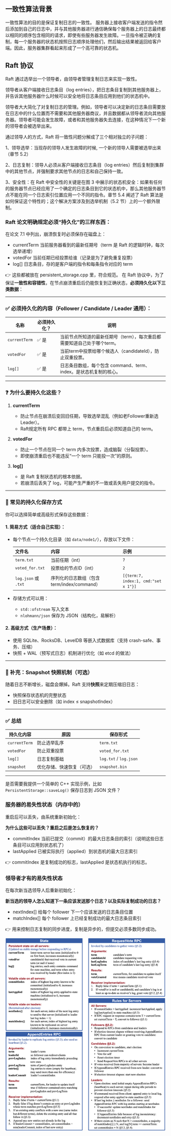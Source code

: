 
## 一致性算法背景

一致性算法的目的是保证复制日志的一致性。
服务器上接收客户端发送的指令然后添加到自己的日志中，并与其他服务器进行通信确保每个服务器上的日志最终都以相同的顺序包含相同的请求，即使有些服务器发生故障。一旦指令被正确的复制，每一个服务器的状态机按照日志顺序处理他们，然后输出结果被返回给客户端。因此，服务器集群看起来形成了一个高可靠的状态机。

## Raft 协议

Raft 通过选举出一个领导者，由领导者管理复制日志来实现一致性。

领导者从客户端接收日志条目（log entries），把日志条目复制到其他服务器上，并告诉其他服务器什么时候可以安全地将日志条目应用到他们的状态机中。

领导者大大简化了对复制日志的管理。例如，领导者可以决定新的日志条目需要放在日志中的什么位置而不需要和其他服务器商议，并且数据都从领导者流向其他服务器。领导者可能会发生故障，或者和其他服务器失去连接，在这种情况下一个新的领导者会被选举出来。

通过领导人的方式，Raft 将一致性问题分解成了三个相对独立的子问题：

1、领导选举：当现存的领导人发生故障的时候, 一个新的领导人需要被选举出来（章节 5.2）

2、日志复制：领导人必须从客户端接收日志条目（log entries）然后复制到集群中的其他节点，并强制要求其他节点的日志和自己保持一致。

3、安全性：在 Raft 中安全性的关键是在图 3 中展示的状态机安全：如果有任何的服务器节点已经应用了一个确定的日志条目到它的状态机中，那么其他服务器节点不能在同一个日志索引位置应用一个不同的指令。章节 5.4 阐述了 Raft 算法是如何保证这个特性的；这个解决方案涉及到选举机制（5.2 节）上的一个额外限制。


### Raft 论文明确规定必须“持久化”的三样东西：
在论文 7.1 中列出，崩溃恢复时必须保存在磁盘上：

- currentTerm	当前服务器看到的最新任期号（term 是 Raft 的逻辑时钟，每次选举递增）
- votedFor	当前任期已经投票给谁（记录是为了避免重复投票）
- log[]	日志条目，存的是客户端的指令和每条指令对应的 term

👉 这些都被放在 persistent_storage.cpp 里，符合规范。
在 Raft 协议中，为了保证**一致性和容错性**，在节点崩溃重启后仍能恢复到正确状态，**必须持久化以下三类数据**：

---

### ✅ 必须持久化的内容（Follower / Candidate / Leader 通用）：

| 名称            | 必须持久化？ | 说明                                                                 |
|-----------------|--------------|----------------------------------------------------------------------|
| `currentTerm`   | ✅ 是         | 当前节点所知道的最新任期号（term），每次重启都需要知道自己处于哪个term。               |
| `votedFor`      | ✅ 是         | 当前term中投票给哪个候选人（candidateId），防止双重投票。                      |
| `log[]`         | ✅ 是         | 日志条目数组，每个包含 command、term、index。是状态机复制的核心。             |

---

### ❓ 为什么要持久化这些？

1. **currentTerm**
   - 防止节点在崩溃后变回旧任期，导致选举混乱（例如老Follower重新选Leader）。
   - Raft规定所有 RPC 都带上 term，节点重启后必须知道自己的 term。

2. **votedFor**
   - 防止一个节点在同一个 term 内多次投票，造成脑裂（分裂投票）。
   - 即使崩溃重启也不能违反“一个 term 只能投一次”的原则。

3. **log[]**
   - 是 Raft 复制状态机的根本依据。
   - 若崩溃后丢失了 log，可能产生严重的不一致或丢失用户提交的指令。

---

### 💾 常见的持久化保存方式

你可以选择简单或高级形式保存这些数据：

#### 1. 简易方式（适合自己实现）：
- 每个节点一个持久化目录（如 `data/node1/`），存放以下文件：
  
  | 文件名             | 内容                           | 示例                        |
  |--------------------|--------------------------------|-----------------------------|
  | `term.txt`         | 当前任期（int）                 | `7`                         |
  | `voted_for.txt`    | 投票给的节点ID（int）           | `2`                         |
  | `log.json` 或 `.txt` | 序列化的日志数组（包含 term/index/command） | `[{term:7, index:1, cmd:"set x 1"}]` |

- 存储方式可以用：
  - `std::ofstream` 写入文本
  - `nlohmann/json` 保存为 JSON（结构化，易解析）

#### 2. 高级方式（生产场景）：
- 使用 SQLite、RocksDB、LevelDB 等嵌入式数据库（支持 crash-safe、事务、压缩）
- 快照 + WAL（预写式日志）机制进行优化（如 etcd 的做法）

---

### 🧠 补充：**Snapshot 快照机制（可选）**

随着日志不断增长，磁盘会爆掉。Raft 支持**快照**来定期压缩旧日志：
- 快照保存状态机的完整状态
- 旧日志可以安全删除（如 index ≤ snapshotIndex）

---

### ✅ 总结

| 持久化内容     | 原因                              | 保存形式              |
|----------------|-----------------------------------|------------------------|
| `currentTerm`  | 防止选举乱序                      | `term.txt`             |
| `votedFor`     | 防止双重投票                      | `voted_for.txt`        |
| `log[]`        | 日志复制基础                      | `log.txt` / `log.json` |
| `snapshot`     | 优化存储、快速恢复（可选）        | `snapshot.bin`         |

---

是否需要我提供一个简单的 C++ 实现示例，比如 `PersistentStorage::saveLog()` 保存日志到 JSON 文件？

### 服务器的易失性状态（内存中的）
重启后可以丢失，由系统重新初始化：

**为什么这些可以丢失？重启之后是怎么恢复的？**
- commitIndex	当前已提交（commit）的最大日志条目的索引（说明这些日志条目可以应用到状态机了）
- lastApplied	已被实际执行（applied）到状态机的最大日志索引

👉 commitIndex 是复制成功的标志，lastApplied 是状态机执行的标志。

### 领导者才有的易失性状态
在每次新当选领导人后重新初始化：

**新当选的领导人怎么知道下一条应该发送那个日志？以及实际复制成功的日志？**
- nextIndex[]	给每个 follower 下一个应该发送的日志条目位置
- matchIndex[]	每个 follower 上已经复制成功的最大日志条目索引

👉 用来控制日志复制的同步进度，复制是异步的，但提交必须多数同步成功。


![alt text](image-1.png)

